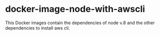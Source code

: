 # docker-image-node-with-awscli
This Docker images contain the dependencies of node v.8 and the other dependencies to install aws cli.

